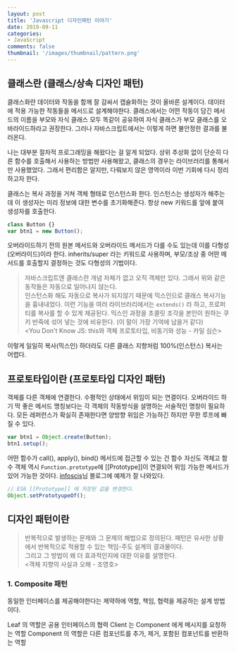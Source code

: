 ```yaml
---
layout: post
title: 'Javascript 디자인패턴 이야기'
date: 2019-09-11
categories:
- JavaScript
comments: false
thumbnail: '/images/thumbnail/pattern.png'
---
```


## 클래스란 (클래스/상속 디자인 패턴)

클래스화란 데이터와 작동을 함께 잘 감싸서 캡슐화하는 것이 올바른 설계이다.
데이터에 적용 가능한 작동들을 메서드로 설계해야한다.
클래스에서는 어떤 작동이 담긴 메서드의 이름을 부모와 자식 클래스 모두 똑같이 공유하여 자식 클래스가 부모 클래스를 오바라이드하라고 권장한다.
그러나 자바스크립트에서는 이렇게 하면 불안정한 결과를 불러온다.

나는 대부분 절차적 프로그래밍을 해왔다는 걸 알게 되었다. 상위 추상화 없이 단순히 다른 함수를 호출해서 사용하는 방법만 사용해왔고,
클래스의 경우는 라이브러리를 통해서만 사용했었다. 그래서 편리함은 알지만, 다뤄보지 않은 영역이라 이번 기회에 다시 정리하고자 한다.

클래스는 복사 과정을 거쳐 객체 형태로 인스턴스화 한다.
인스턴스는 생성자가 해주는데 이 생성자는 미리 정보에 대한 변수를 초기화해준다.
항상 new 키워드를 앞에 붙여 생성자를 호출한다.

```js
class Button {}
var btn1 = new Button();
```

오버라이드하기 전의 원본 메서드와 오버라이드 메서드가 다를 수도 있는데 이를 다형성(오버라이드)이라 한다.
inherits/super 라는 키워드로 사용하며, 부모/조상 중 어떤 메서드를 호출할지 결정하는 것도 다형성의 기법이다.

> 자바스크립트엔 클래스란 개념 자체가 없고 오직 객체만 있다. 그래서 위와 같은 동작들은 자동으로 일어나지 않는다. <br/>
> 인스턴스화 해도 자동으로 복사가 되지않기 때문에 믹스인으로 클래스 복사기능을 흉내내었다.
> 이런 기능을 여러 라이브러리에서는 `extends()` 라 하고, 프로퍼티를 복사를 할 수 있게 제공된다.
> 믹스인 과정을 초콜릿 조각을 본인이 원하는 쿠키 반죽에 섞어 넣는 것에 비유한다. (이 말이 가장 기억에 남을거 같다)<br/>
> <You Don't Know JS: this와 객체 프로토타입, 비동기와 성능 - 카일 심슨>

이렇게 일일히 복사(믹스인) 하더라도 다른 클래스 지향처럼 100%(인스턴스) 복사는 어렵다.

## 프로토타입이란 (프로토타입 디자인 패턴)

객체를 다른 객체에 연결한다. 수평적인 상태에서 위임이 되는 연결이다.
오버라이드 하기 딱 좋은 메서드 명칭보다는 각 객체의 작동방식을 설명하는 서술적인 명칭이 필요하다.
모든 레퍼런스가 확실히 존재한다면 양방향 위임은 가능하긴 하지만 무한 루프에 빠질 수 있다.

```js
var btn1 = Object.create(Button);
btn1.setup();
```

어떤 함수가 call(), apply(), bind() 메서드에 접근할 수 있는 건 함수 자신도 객체고 함수 객체 역시 `Function.prototype`에
[[Prototype]]이 연결되어 위임 가능한 메서드가 있어 가능한 것이다.
[infoscis][infoscis]님 블로그에 예제가 잘 나와있다.

```js
// ES6 [[Prototype]] 에 저장된 값을 변경한다.
Object.setPrototyupeOf();
```

[infoscis]: https://infoscis.github.io/2018/01/25/ecmascript-6-expanded-object-functionality/


## 디자인 패턴이란

> 반복적으로 발생하는 문제와 그 문제의 해법으로 정의된다. 
> 패턴은 유사한 상황에서 반복적으로 적용할 수 있는 책임-주도 설계의 결과물이다. <br/> 그리고 그 방법이 왜 더 효과적인지에 대한 이유를 설명한다. <br/>
> <객체 지향의 사실과 오해 - 조영호>

### 1. Composite 패턴

동일한 인터페이스를 제공해야한다는 제약하에 역할, 책임, 협력을 제공하는 설계 방법이다.

Leaf 의 역할은 공용 인터페이스의 협력
Client 는 Component 에게 메시지를 요청하는 역할
Component 의 역할은 다른 컴포넌트를 추가, 제거, 포함된 컴포넌트를 반환하는 역할
